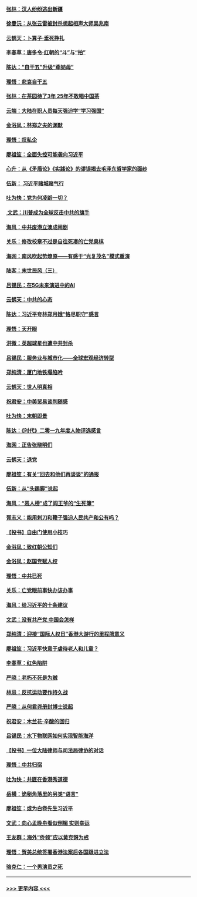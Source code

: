 #### [张林：汉人纷纷逃出新疆](../pages/nsc993/n11743530.md?t=12251322) 
#### [徐曼沅：从张云雷被封杀想起相声大师吴兆南](../pages/nsc993/n11741816.md?t=12251322) 
#### [云鹤天：卜算子‧垂死挣扎](../pages/nsc993/n11739956.md?t=12251322) 
#### [李春草：唐多令‧红朝的“斗”与“拍”](../pages/nsc993/n11739830.md?t=12251322) 
#### [陈达：“自干五”升级“牵妨母”](../pages/nsc993/n11739724.md?t=12251322) 
#### [理悟：悲哀自干五](../pages/nsc993/n11739547.md?t=12251322) 
#### [张林：在茶园待了3年 25年不敢喝中国茶](../pages/nsc993/n11739240.md?t=12251322) 
#### [云端：大陆在职人员每天强迫学“学习强国”](../pages/nsc993/n11738735.md?t=12251322) 
#### [金浴凤：林郑之夫的渊默](../pages/nsc993/n11737735.md?t=12251322) 
#### [理悟：叹私企](../pages/nsc993/n11737715.md?t=12251322) 
#### [廖祖笙：全面失控可能袭向习近平](../pages/nsc993/n11737704.md?t=12251322) 
#### [心升：从《矛盾论》《实践论》的谬误揭去毛泽东哲学家的面纱](../pages/nsc993/n11736962.md?t=12251322) 
#### [伍新： 习近平赌城赌气行](../pages/nsc993/n11736929.md?t=12251322) 
#### [吐为快：党为何凌蹈一切？](../pages/nsc993/n11736915.md?t=12251322) 
#### [ 文武：川普成为全球反击中共的旗手](../pages/nsc993/n11736882.md?t=12251322) 
#### [海风：中共废港立澳成闹剧](../pages/nsc993/n11735857.md?t=12251322) 
#### [关乐：修改校章不过是自往死凑的亡党臭棋](../pages/nsc993/n11735097.md?t=12251322) 
#### [海网：南风吹起势燎原——有感于“光复茂名”模式重演](../pages/nsc993/n11732308.md?t=12251322) 
#### [陆客：末世民风（三）](../pages/nsc993/n11732211.md?t=12251322) 
#### [吕锡民：在5G未来演进中的AI](../pages/nsc993/n11730010.md?t=12251322) 
#### [云鹤天：中共的心态](../pages/nsc993/n11729906.md?t=12251322) 
#### [陈达：习近平夸林郑月娥“恪尽职守”感言](../pages/nsc993/n11729881.md?t=12251322) 
#### [理悟：天开眼](../pages/nsc993/n11729699.md?t=12251322) 
#### [洪微：英超球星也遭中共封杀](../pages/nsc993/n11727243.md?t=12251322) 
#### [吕锡民：服务业与城市化——全球宏观经济转型](../pages/nsc993/n11725845.md?t=12251322) 
#### [郑纯清：厦门地铁塌陷吟](../pages/nsc993/n11725813.md?t=12251322) 
#### [云鹤天：世人明真相](../pages/nsc993/n11725621.md?t=12251322) 
#### [祝君安：中美贸易谈判随感](../pages/nsc993/n11725609.md?t=12251322) 
#### [吐为快：末朝即景](../pages/nsc993/n11723365.md?t=12251322) 
#### [陈达：《时代》二零一九年度人物评选感言](../pages/nsc993/n11723337.md?t=12251322) 
#### [海网：正告张晓明们](../pages/nsc993/n11723228.md?t=12251322) 
#### [云鹤天：退党](../pages/nsc993/n11723056.md?t=12251322) 
#### [廖祖笙：有关“回去和他们再谈谈”的通报](../pages/nsc993/n11722442.md?t=12251322) 
#### [伍新：从“头踢脚”说起](../pages/nsc993/n11722429.md?t=12251322) 
#### [海风：“恶人榜”成了阎王爷的“生死簿”](../pages/nsc993/n11722272.md?t=12251322) 
#### [胥志义：能用剌刀和鞭子强迫人民共产和公有吗？](../pages/nsc993/n11720569.md?t=12251322) 
#### [【投书】自由门使用小技巧](../pages/nsc993/n11720180.md?t=12251322) 
#### [金浴凤：致红朝公知们](../pages/nsc993/n11720563.md?t=12251322) 
#### [金浴凤：赵国党赋人权](../pages/nsc993/n11720533.md?t=12251322) 
#### [理悟：中共已死](../pages/nsc993/n11720233.md?t=12251322) 
#### [关乐：亡党眼前事快办该办事](../pages/nsc993/n11719160.md?t=12251322) 
#### [海风：给习近平的十条建议](../pages/nsc993/n11717616.md?t=12251322) 
#### [文武：没有共产党 中国会怎样](../pages/nsc993/n11717584.md?t=12251322) 
#### [郑纯清：迎接“国际人权日”香港大游行的里程牌意义](../pages/nsc993/n11717417.md?t=12251322) 
#### [廖祖笙：习近平快意于虐待老人和儿童？](../pages/nsc993/n11715313.md?t=12251322) 
#### [李春草：红色陷阱](../pages/nsc993/n11715029.md?t=12251322) 
#### [严晓：老朽不死是为贼](../pages/nsc993/n11712910.md?t=12251322) 
#### [林忌：反抗运动要作持久战](../pages/nsc993/n11712623.md?t=12251322) 
#### [严晓：从何君尧册封博士说起](../pages/nsc993/n11712465.md?t=12251322) 
#### [祝君安：木兰花·辛酸的回归](../pages/nsc993/n11712381.md?t=12251322) 
#### [吕锡民：水下物联网如何实现智能海洋](../pages/nsc993/n11711158.md?t=12251322) 
#### [【投书】一位大陆律师与司法局律协的对话](../pages/nsc993/n11709675.md?t=12251322) 
#### [理悟：中共归宿](../pages/nsc993/n11710059.md?t=12251322) 
#### [吐为快：共匪在香港秀道德](../pages/nsc993/n11709979.md?t=12251322) 
#### [岳横：诡秘角落里的另类“语言”](../pages/nsc993/n11709792.md?t=12251322) 
#### [廖祖笙：或为白卷先生习近平](../pages/nsc993/n11708330.md?t=12251322) 
#### [文武：向心孟晚舟看似倒楣 实则幸运](../pages/nsc993/n11708236.md?t=12251322) 
#### [王友群：海外“侨领”应以黄克锵为戒](../pages/nsc993/n11706176.md?t=12251322) 
#### [理悟：贺美总统签署香港法案后各国跟进立法](../pages/nsc993/n11706853.md?t=12251322) 
#### [骆克仁：一个男演员之死](../pages/nsc993/n11706677.md?t=12251322) 

----
#### [ >>> 更早内容 <<< ](../indexes/nsc993-earlier.md)
